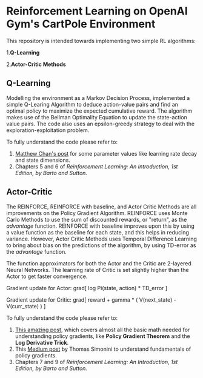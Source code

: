 # Reinforcement Learning on OpenAI Gym's CartPole Environment

This repository is intended towards implementing two simple RL algorithms:

1.<b>Q-Learning</b>

2.<b>Actor-Critic Methods</b>

## Q-Learning

Modelling the environment as a Markov Decision Process, implemented a simple Q-Learing Algorithm to deduce action-value pairs and find an optimal policy to maximize the expected cumulative reward. The algorithm makes use of the Bellman Optimality Equation to update the state-action value pairs. The code also uses an epsilon-greedy strategy to deal with the exploration-exploitation problem.


To fully understand the code please refer to:
1. [Matthew Chan's post](https://medium.com/@tuzzer) for some parameter values like learning rate decay and state dimensions.
2. Chapters 5 and 6 of <i>Reinforcement Learning: An Introduction, 1st Edition, by Barto and Sutton.</i>


## Actor-Critic

The REINFORCE, REINFORCE with baseline, and Actor Critic Methods are all improvements on the Policy Gradient Algorithm. REINFORCE uses Monte Carlo Methods to use the sum of discounted rewards, or "return", as the <i>advantage</i> function. REINFORCE with baseline improves upon this by using a value function as the baseline for each state, and this helps in reducing variance. However, Actor Critic Methods uses Temporal Difference Learning to bring about bias on the predictions of the algorithm, by using TD-error as the <i>advantage</i> function.

The function approximators for both the Actor and the Critic are 2-layered Neural Networks. The learning rate of Critic is set slightly higher than the Actor to get faster convergence.

Gradient update for Actor: grad[ log Pi(state, action) * TD_error ]

Gradient update for Critic: grad[ reward + gamma * ( V(next_state) - V(curr_state) ) ]


To fully understand the code please refer to:
1. [This amazing post](https://danieltakeshi.github.io/2017/03/28/going-deeper-into-reinforcement-learning-fundamentals-of-policy-gradients/), which covers almost all the basic math needed for understanding policy gradients, like <b>Policy Gradient Theorem</b> and the <b>Log Derivative Trick</b>.
2. This [Medium post](https://medium.freecodecamp.org/an-introduction-to-policy-gradients-with-cartpole-and-doom-495b5ef2207f) by Thomas Simonini to understand fundamentals of policy gradients.
3. Chapters 7 and 9 of <i>Reinforcement Learning: An Introduction, 1st Edition, by Barto and Sutton.</i> 
